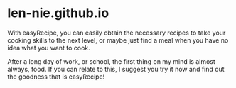 # len-nie.github.io

With easyRecipe, you can easily obtain the necessary recipes to take your cooking skills to the next level, or maybe just find a meal when you have no idea what you want to cook.

After a long day of work, or school, the first thing on my mind is almost always, food. 
If you can relate to this, I suggest you try it now and find out the goodness that is easyRecipe!
